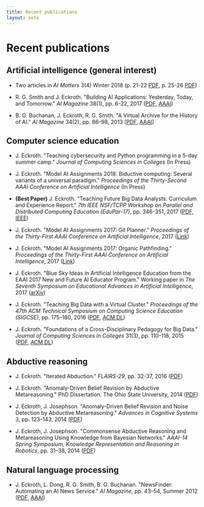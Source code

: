 ```yaml
---
title: Recent publications
layout: note
---
```


# Recent publications

## Artificial intelligence (general interest)

- Two articles in *AI Matters* 3(4) Winter 2018 (p. 21-22 [PDF](https://sigai.acm.org/static/aimatters/3-4/AIMatters-3-4-06-Eckroth.pdf), p. 25-26 [PDF](https://sigai.acm.org/static/aimatters/3-4/AIMatters-3-4-07-Eaton.pdf))

- R. G. Smith and J. Eckroth. "Building AI Applications: Yesterday, Today, and Tomorrow." *AI Magazine* 38(1), pp. 6-22, 2017 ([PDF](../downloads/smith-eckroth-2017.pdf), [AAAI](https://www.aaai.org/ojs/index.php/aimagazine/article/view/2709))

- B. G. Buchanan, J. Eckroth, R. G. Smith. "A Virtual Archive for the History of AI." *AI Magazine* 34(2), pp. 86–98, 2013 ([PDF](../downloads/buchanan-et-al-2013.pdf), [AAAI](http://www.aaai.org/ojs/index.php/aimagazine/article/view/2455))

## Computer science education

- J. Eckroth. "Teaching cybersecurity and Python programming in a 5-day summer camp." *Journal of Computing Sciences in Colleges* (In Press)

- J. Eckroth. "Model AI Assignments 2018: Biductive computing: Several variants of a universal paradigm." *Proceedings of the Thirty-Second AAAI Conference on Artificial Intelligence* (In Press)

- **(Best Paper)** J. Eckroth. "Teaching Future Big Data Analysts: Curriculum and Experience Report." *7th IEEE NSF/TCPP Workshop on Parallel and Distributed Computing Education (EduPar-17)*, pp. 346-351, 2017 ([PDF](../downloads/eckroth-edupar-17.pdf), [IEEE](http://ieeexplore.ieee.org/abstract/document/7965066/))

- J. Eckroth. "Model AI Assignments 2017: Git Planner." *Proceedings of the Thirty-First AAAI Conference on Artificial Intelligence*, 2017 ([Link](http://modelai.gettysburg.edu/2017/gitplanner/index.html))

- J. Eckroth. "Model AI Assignments 2017: Organic Pathfinding." *Proceedings of the Thirty-First AAAI Conference on Artificial Intelligence*, 2017 ([Link](http://modelai.gettysburg.edu/2017/pathfinding/index.html)) 

- J. Eckroth. "Blue Sky Ideas in Artificial Intelligence Education from the EAAI 2017 New and Future AI Educator Program." Working paper in *The Seventh Symposium on Educational Advances in Artificial Intelligence*, 2017 ([arXiv](https://arxiv.org/abs/1702.00137))

- J. Eckroth. "Teaching Big Data with a Virtual Cluster." *Proceedings of the 47th ACM Technical Symposium on Computing Science Education (SIGCSE)*, pp. 175–180, 2016 ([PDF](../downloads/eckroth-sigcse-2016.pdf), [ACM DL](http://dl.acm.org/citation.cfm?id=2844651))

- J. Eckroth. "Foundations of a Cross-Disciplinary Pedagogy for Big Data." *Journal of Computing Sciences in Colleges* 31(3), pp. 110–118, 2015 ([PDF](../downloads/eckroth-big-data-pedagogy-ccsc-eastern-2015-final.pdf), [ACM DL](http://dl.acm.org/citation.cfm?id=2835394))

## Abductive reasoning

- J. Eckroth. "Iterated Abduction." *FLAIRS-29*, pp. 32-37, 2016 ([PDF](../downloads/eckroth-iterated-abduction-flairs-29.pdf))

- J. Eckroth. "Anomaly-Driven Belief Revision by Abductive Metareasoning." PhD Dissertation. The Ohio State University, 2014 ([PDF](../downloads/eckroth-thesis.pdf))

- J. Eckroth, J. Josephson. "Anomaly-Driven Belief Revision and Noise Detection by Abductive Metareasoning." *Advances in Cognitive Systems* 3, pp. 123–143, 2014 ([PDF](http://cogsys.org/pdf/paper-9-3-24.pdf))

- J. Eckroth, J. Josephson. "Commonsense Abductive Reasoning and Metareasoning Using Knowledge from Bayesian Networks." *AAAI-14 Spring Symposium, Knowledge Representation and Reasoning in Robotics*, pp. 31–38, 2014 ([PDF](../downloads/eckroth-aaai-2014-spring-symposium.pdf))

## Natural language processing

- J. Eckroth, L. Dong, R. G. Smith, B. G. Buchanan. "NewsFinder: Automating an AI News Service." *AI Magazine*, pp. 43–54, Summer 2012 ([PDF](../downloads/eckroth-et-al-2012.pdf), [AAAI](http://aaai.org/ojs/index.php/aimagazine/article/view/2406))
